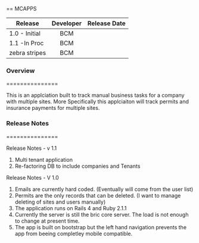 == MCAPPS


| Release       | Developer     | Release Date  |
| ------------- |:-------------:| -------------:|
| 1.0 - Initial | BCM           |               |
| 1.1 -In Proc  | BCM           |               |
| zebra stripes | BCM           |               |


### Overview 
===============

This is an applciation built to track manual business tasks for a company with multiple sites. More Specifically this applciaiton will track permits and insurance payments for multiple sites.


### Release Notes
===============

Release Notes - v 1.1
1. Multi tenant application
2. Re-factoring DB to include companies and Tenants

Release Notes - V 1.0
1. Emails are currently hard coded. (Eventually will come from the user list)
2. Permits are the only records that can be deleted. (I want to manage deleting of sites and users manually)
3. The application runs on Rails 4 and Ruby 2.1.1
4. Currently the server is still the bric core server. The load is not enough to change at present time.
5. The app is built on bootstrap but the left hand navigation prevents the app from beeing completley mobile compatible.
